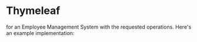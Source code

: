 # Thymeleaf
for an Employee Management System with the requested operations. Here's an example implementation:
